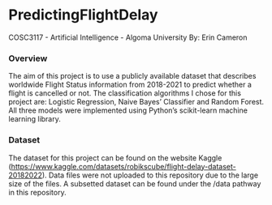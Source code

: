 # PredictingFlightDelay

COSC3117 - Artificial Intelligence - Algoma University
By: Erin Cameron


### Overview
The aim of this project is to use a publicly available dataset that describes worldwide Flight Status information from 2018-2021 to predict whether a flight is cancelled or not. The classification algorithms I chose for this project are: Logistic Regression, Naive Bayes’ Classifier and Random Forest. All three models were implemented using Python’s scikit-learn machine learning library.

### Dataset
The dataset for this project can be found on the website Kaggle (https://www.kaggle.com/datasets/robikscube/flight-delay-dataset-20182022). Data files were not uploaded to this repository due to the large size of the files. A subsetted dataset can be found under the /data pathway in this repository.
